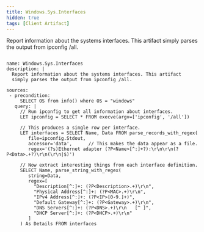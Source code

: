 ```yaml
---
title: Windows.Sys.Interfaces
hidden: true
tags: [Client Artifact]
---
```


Report information about the systems interfaces. This artifact
simply parses the output from ipconfig /all.


<pre><code class="language-yaml">
name: Windows.Sys.Interfaces
description: |
  Report information about the systems interfaces. This artifact
  simply parses the output from ipconfig /all.

sources:
 - precondition:
     SELECT OS from info() where OS = "windows"
   query: |
     // Run ipconfig to get all information about interfaces.
     LET ipconfig = SELECT * FROM execve(argv=['ipconfig', '/all'])

     // This produces a single row per interface.
     LET interfaces = SELECT Name, Data FROM parse_records_with_regex(
        file=ipconfig.Stdout,
        accessor='data',      // This makes the data appear as a file.
        regex='(?s)Ethernet adapter (?P&lt;Name&gt;[^:]+?):\r\n\r\n(?P&lt;Data&gt;.+?)\r\n(\r\n|$)')

     // Now extract interesting things from each interface definition.
     SELECT Name, parse_string_with_regex(
        string=Data,
        regex=[
          "Description[^:]+: (?P&lt;Description&gt;.+)\r\n",
          "Physical Address[^:]+: (?P&lt;MAC&gt;.+)\r\n",
          "IPv4 Address[^:]+: (?P&lt;IP&gt;[0-9.]+)",
          "Default Gateway[^:]+: (?P&lt;Gateway&gt;.+)\r\n",
          "DNS Servers[^:]+: (?P&lt;DNS&gt;.+)\r\n   [^ ]",
          "DHCP Server[^:]+: (?P&lt;DHCP&gt;.+)\r\n"
        ]
     ) As Details FROM interfaces

</code></pre>

